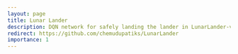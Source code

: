 ```yaml
---
layout: page
title: Lunar Lander 
description: DQN network for safely landing the lander in LunarLander-v2 gym enviroment
redirect: https://github.com/chemudupatiks/LunarLander
importance: 1
---
```

